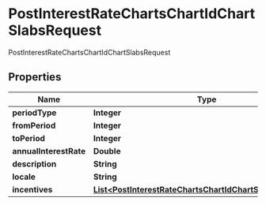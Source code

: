 

# PostInterestRateChartsChartIdChartSlabsRequest

PostInterestRateChartsChartIdChartSlabsRequest
## Properties

Name | Type | Description | Notes
------------ | ------------- | ------------- | -------------
**periodType** | **Integer** |  |  [optional]
**fromPeriod** | **Integer** |  |  [optional]
**toPeriod** | **Integer** |  |  [optional]
**annualInterestRate** | **Double** |  |  [optional]
**description** | **String** |  |  [optional]
**locale** | **String** |  |  [optional]
**incentives** | [**List&lt;PostInterestRateChartsChartIdChartSlabsIncentives&gt;**](PostInterestRateChartsChartIdChartSlabsIncentives.md) |  |  [optional]



